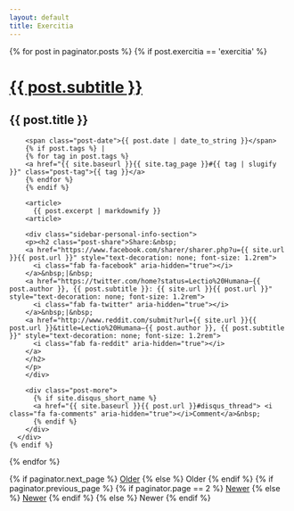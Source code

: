 ```yaml
---
layout: default
title: Exercitia
---
```


<div class="posts">
  {% for post in paginator.posts %}
	{% if post.exercitia == 'exercitia' %}
	  <div class="post">
		<h1 class="post-title">
		  <a href="{{ site.baseurl }}{{ post.url }}">
			{{ post.subtitle }}
		  </a>
		</h1>
		<h2 class="post-subtitle">{{ post.title }}</h2>

		<span class="post-date">{{ post.date | date_to_string }}</span>
		{% if post.tags %} | 
		{% for tag in post.tags %}
		<a href="{{ site.baseurl }}{{ site.tag_page }}#{{ tag | slugify }}" class="post-tag">{{ tag }}</a>
		{% endfor %}
		{% endif %}

		<article>
		  {{ post.excerpt | markdownify }}
		<article>
		
		<div class="sidebar-personal-info-section">
		<p><h2 class="post-share">Share:&nbsp;
		<a href="https://www.facebook.com/sharer/sharer.php?u={{ site.url }}{{ post.url }}" style="text-decoration: none; font-size: 1.2rem">
		  <i class="fab fa-facebook" aria-hidden="true"></i>
		</a>&nbsp;|&nbsp;
		<a href="https://twitter.com/home?status=Lectio%20Humana—{{ post.author }}, {{ post.subtitle }}: {{ site.url }}{{ post.url }}" style="text-decoration: none; font-size: 1.2rem">
		  <i class="fab fa-twitter" aria-hidden="true"></i>
		</a>&nbsp;|&nbsp;
		<a href="http://www.reddit.com/submit?url={{ site.url }}{{ post.url }}&title=Lectio%20Humana—{{ post.author }}, {{ post.subtitle }}" style="text-decoration: none; font-size: 1.2rem">
		  <i class="fab fa-reddit" aria-hidden="true"></i>
		</a>
		</h2>
		</p>
		</div>
		
		<div class="post-more">
		  {% if site.disqus_short_name %}
		  <a href="{{ site.baseurl }}{{ post.url }}#disqus_thread"> <i class="fa fa-comments" aria-hidden="true"></i>Comment</a>&nbsp;
		  {% endif %}
		</div>
	  </div>
	{% endif %}
  {% endfor %}
</div>

<div class="pagination">
  {% if paginator.next_page %}
    <a class="pagination-item older" href="{{ site.baseurl }}/page{{paginator.next_page}}">Older</a>
  {% else %}
    <span class="pagination-item older">Older</span>
  {% endif %}
  {% if paginator.previous_page %}
    {% if paginator.page == 2 %}
      <a class="pagination-item newer" href="{{ site.baseurl }}/">Newer</a>
    {% else %}
      <a class="pagination-item newer" href="{{ site.baseurl }}/page{{paginator.previous_page}}">Newer</a>
    {% endif %}
  {% else %}
    <span class="pagination-item newer">Newer</span>
  {% endif %}
</div>